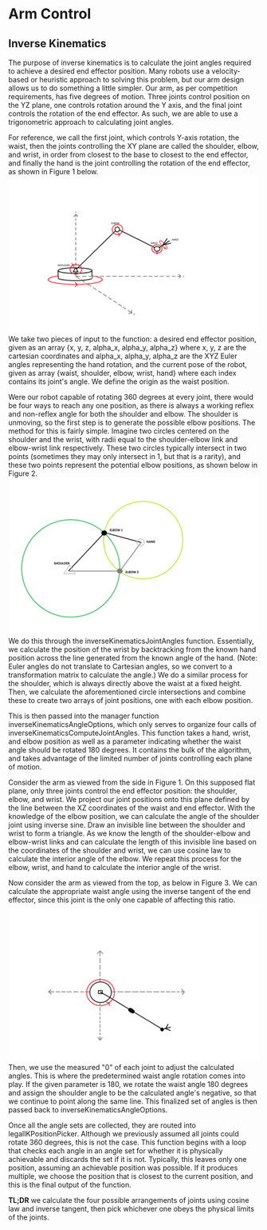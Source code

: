 # Arm Control

## Inverse Kinematics

The purpose of inverse kinematics is to calculate the joint angles required to achieve a desired end effector position. Many robots use a velocity-based or heuristic approach to solving this problem, but our arm design allows us to do something a little simpler. Our arm, as per competition requirements, has five degrees of motion. Three joints control position on the YZ plane, one controls rotation around the Y axis, and the final joint controls the rotation of the end effector. As such, we are able to use a trigonometric approach to calculating joint angles.

For reference, we call the first joint, which controls Y-axis rotation, the waist, then the joints controlling the XY plane are called the shoulder, elbow, and wrist, in order from closest to the base to closest to the end effector, and finally the hand is the joint controlling the rotation of the end effector, as shown in Figure 1 below.
![Figure 1. A drawing of the arm with each joint labelled with its name and direction of rotation.](https://github.com/mcgill-robotics/rover/blob/Arm-Documentation/arm_control/img/SideOn.png)
We take two pieces of input to the function: a desired end effector position, given as an array {x, y, z, alpha_x, alpha_y, alpha_z} where x, y, z are the cartesian coordinates and alpha_x, alpha_y, alpha_z are the XYZ Euler angles representing the hand rotation, and the current pose of the robot, given as array {waist, shoulder, elbow, wrist, hand} where each index contains its joint's angle. We define the origin as the waist position.

Were our robot capable of rotating 360 degrees at every joint, there would be four ways to reach any one position, as there is always a working reflex and non-reflex angle for both the shoulder and elbow. The shoulder is unmoving, so the first step is to generate the possible elbow positions. The method for this is fairly simple. Imagine two circles centered on the shoulder and the wrist, with radii equal to the shoulder-elbow link and elbow-wrist link respectively. These two circles typically intersect in two points (sometimes they may only intersect in 1, but that is a rarity), and these two points represent the potential elbow positions, as shown below in Figure 2.
![Figure 2. A drawing of the shoulder, elbows, and wrist displaying the circles and intersection points.](https://github.com/mcgill-robotics/rover/blob/Arm-Documentation/arm_control/img/ElbowPositions.png)
We do this through the inverseKinematicsJointAngles function. Essentially, we calculate the position of the wrist by backtracking from the known hand position across the line generated from the known angle of the hand. (Note: Euler angles do not translate to Cartesian angles, so we convert to a transformation matrix to calculate the angle.) We do a similar process for the shoulder, which is always directly above the waist at a fixed height. Then, we calculate the aforementioned circle intersections and combine these to create two arrays of joint positions, one with each elbow position.

This is then passed into the manager function inverseKinematicsAngleOptions, which only serves to organize four calls of inverseKinematicsComputeJointAngles. This function takes a hand, wrist, and elbow position as well as a parameter indicating whether the waist angle should be rotated 180 degrees. It contains the bulk of the algorithm, and takes advantage of the limited number of joints controlling each plane of motion.

Consider the arm as viewed from the side in Figure 1. On this supposed flat plane, only three joints control the end effector position: the shoulder, elbow, and wrist. We project our joint positions onto this plane defined by the line between the XZ coordinates of the waist and end effector. With the knowledge of the elbow position, we can calculate the angle of the shoulder joint using inverse sine. Draw an invisible line between the shoulder and wrist to form a triangle. As we know the length of the shoulder-elbow and elbow-wrist links and can calculate the length of this invisible line based on the coordinates of the shoulder and wrist, we can use cosine law to calculate the interior angle of the elbow. We repeat this process for the elbow, wrist, and hand to calculate the interior angle of the wrist. 

Now consider the arm as viewed from the top, as below in Figure 3. We can calculate the appropriate waist angle using the inverse tangent of the end effector, since this joint is the only one capable of affecting this ratio. 
![Figure 3. The arm as viewed from the top, showing the waist rotation pointing to the hand.](https://github.com/mcgill-robotics/rover/blob/Arm-Documentation/arm_control/img/TopDown.png)
Then, we use the measured "0" of each joint to adjust the calculated angles. This is where the predetermined waist angle rotation comes into play. If the given parameter is 180, we rotate the waist angle 180 degrees and assign the shoulder angle to be the calculated angle's negative, so that we continue to point along the same line. This finalized set of angles is then passed back to inverseKinematicsAngleOptions.

Once all the angle sets are collected, they are routed into legalIKPositionPicker. Although we previously assumed all joints could rotate 360 degrees, this is not the case. This function begins with a loop that checks each angle in an angle set for whether it is physically achievable and discards the set if it is not. Typically, this leaves only one position, assuming an achievable position was possible. If it produces multiple, we choose the position that is closest to the current position, and this is the final output of the function. 

**TL;DR** we calculate the four possible arrangements of joints using cosine law and inverse tangent, then pick whichever one obeys the physical limits of the joints.
